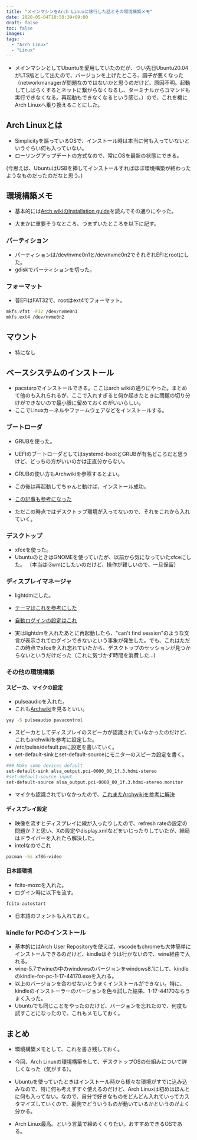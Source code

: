 ```yaml
---
title: "メインマシンをArch Linuxに移行した話とその環境構築メモ"
date: 2020-05-04T10:50:39+09:00
draft: false
toc: false
images:
tags: 
  - "Arch Linux"
  - "Linux"
---
```


* メインマシンとしてUbuntuを愛用していたのだが、つい先日Ubuntu20.04がLTS版として出たので、バージョンを上げたところ、調子が悪くなった（networkmanagerが問題なのではないかと思うのだけど、原因不明。起動してしばらくするとネットに繋がらなくなるし、ターミナルからコマンドも実行できなくなる。再起動もできなくなるという感じ。）ので、これを機にArch Linuxへ乗り換えることにした。

## Arch Linuxとは
* Simplicityを謳っているOSで、インストール時は本当に何も入っていないというぐらい何も入っていない。
* ローリングアップデートの方式なので、常にOSを最新の状態にできる。

(今思えば、UbuntuはUSBを挿してインストールすればほぼ環境構築が終わったようなものだったのだなと思う。)


## 環境構築メモ
* 基本的には[Arch wikiのInstallation guide](https://wiki.archlinux.org/index.php/installation_guide)を読んでその通りにやった。

* 大まかに重要そうなところ、つまずいたところを以下に記す。

### パーティション
* パーティションは/dev/nvme0n1と/dev/nvme0n2でそれぞれEFIとrootにした。
* gdiskでパーティションを切った。

### フォーマット
* 普EFIはFAT32で、rootはext4でフォーマット。
```bash
mkfs.vfat -F32 /dev/nvme0n1
mkfs.ext4 /dev/nvme0n2
```

## マウント
* 特になし

## ベースシステムのインストール
* pacstarpでインストールできる。ここはarch wikiの通りにやった。まとめて他のも入れられるが、ここで入れすぎると何か起きたときに問題の切り分けができないので最小限に留めておくのがいいらしい。
* ここでLinuxカーネルやファームウェアなどをインストールする。

### ブートローダ
* GRUBを使った。
* UEFIのブートローダとしてはsystemd-bootとGRUBが有名どころだと思うけど、どっちの方がいいのかは正直分からない。
* GRUBの使い方もArchwikiを参照するとよい。


* この後は再起動してちゃんと動けば、インストール成功。
* [この記事も参考になった](https://qiita.com/panakuma/items/471643138db11335d542)

* ただこの時点ではデスクトップ環境が入ってないので、それをこれから入れていく。

### デスクトップ
* xfceを使った。
* UbuntuのときはGNOMEを使っていたが、以前から気になっていたxfceにした。
（本当はi3wmにしたいのだけど、操作が難しいので、一旦保留）

### ディスプレイマネージャ
* lightdmにした。
* [テーマはこれを参考にした](https://qiita.com/Hayao0819/items/7784178c7fd568291905)
* [自動ログインの設定はこれ](https://wiki.archlinux.jp/index.php/LightDM#.E8.87.AA.E5.8B.95.E3.83.AD.E3.82.B0.E3.82.A4.E3.83.B3.E3.82.92.E6.9C.89.E5.8A.B9.E3.81.AB.E3.81.99.E3.82.8B)

* 実はlightdmを入れたあとに再起動したら、"can't find session"のような文言が表示されてログインできないという事象が発生した。でも、これはただこの時点でxfceを入れ忘れていたから、デスクトップのセッションが見つからないというだけだった（これに気づかず時間を消費した...)

### その他の環境構築

#### スピーカ、マイクの設定
* pulseaudioを入れた。
* これも[Archwiki](https://wiki.archlinux.jp/index.php/PulseAudio)を見るといい。
```bash
yay -S pulseaudio pavucontrol
```

* スピーカとしてディスプレイのスピーカが認識されていなかったのだけど、これもarchwikiを参考に設定した。
* /etc/pulse/default.paに設定を書いていく。
* set-default-sinkとset-default-sourceにモニターのスピーカ設定を書く。
```bash
### Make some devices default
set-default-sink alsa_output.pci-0000_00_1f.3.hdmi-stereo
#set-default-source input
set-default-source alsa_output.pci-0000_00_1f.3.hdmi-stereo.monitor
```

* マイクも認識されていなかったので、[これまたArchwikiを参考に解決](https://wiki.archlinux.jp/index.php/PulseAudio/%E3%83%88%E3%83%A9%E3%83%96%E3%83%AB%E3%82%B7%E3%83%A5%E3%83%BC%E3%83%86%E3%82%A3%E3%83%B3%E3%82%B0#.E3.83.9E.E3.82.A4.E3.82.AF.E3.81.8C_PulseAudio_.E3.81.8B.E3.82.89.E8.AA.8D.E8.AD.98.E3.81.95.E3.82.8C.E3.81.AA.E3.81.84)


#### ディスプレイ設定
* 映像を流すとディスプレイに線が入ったりしたので、refresh rateの設定の問題か？と思い、Xの設定やdisplay.xmlなどをいじったりしていたが、結局はドライバーを入れたら解決した。
* intelなのでこれ
```bash
pacman -Ss xf86-video
```

#### 日本語環境

* fcitx-mozcを入れた。
* ログイン時に以下を流す。
```bash
fcitx-autostart
```
* 日本語のフォントも入れておく。


### kindle for PCのインストール
* 基本的にはArch User Repositoryを使えば、vscodeもchromeも大体簡単にインストールできるのだけど、kindleはそうは行かないので、wine経由で入れる。
* wine-5.7でwineの中のwindowsのバージョンをwindows8.1にして、kindleのkindle-for-pc-1-17-44170.exeを入れる。
* 以上のバージョンを合わせないとうまくインストールができない。特に、kindleのインストーラーのバージョンを色々試した結果、1-17-44170ならうまく入った。
* Ubuntuでも同じことをやったのだけど、バージョンを忘れたので、何度も試すことになったので、これもメモしておく。

## まとめ

* 環境構築メモとして、これを書き残しておく。
* 今回、Arch Linuxの環境構築をして、デスクトップOSの仕組みについて詳しくなった（気がする）。
* Ubuntuを使っていたときはインストール時から様々な環境がすでに込み込みなので、特に何も考えずすぐ使えるのだけど、Arch Linuxは初めはほんとに何も入ってない。なので、自分で好きなものをどんどん入れていってカスタマイズしていくので、裏側でどういうものが動いているかというのがよく分かる。


* Arch Linux最高。という言葉で締めくくりたい。おすすめできるOSである。














